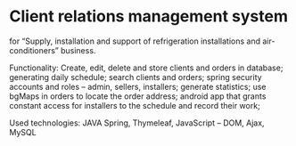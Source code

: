 # Client relations management system
for “Supply, installation and support of refrigeration installations and air-conditioners” business. 

Functionality: 
Create, edit, delete and store clients and orders in database; generating daily schedule; search clients and orders; spring security accounts and roles – admin, sellers, installers; generate statistics; use bgMaps in orders to locate the order address; android app that grants constant access for installers to the schedule and record their work;

Used technologies: JAVA Spring, Thymeleaf, JavaScript – DOM, Ajax, MySQL  
